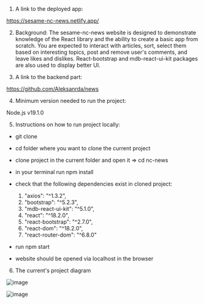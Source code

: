 1) A link to the deployed app:

https://sesame-nc-news.netlify.app/

2) Background:
The sesame-nc-news website is designed to demonstrate knowledge of the React library and the ability to create a basic app from scratch. You are expected to interact with articles, sort, select them based on interesting topics, post and remove user's comments, and leave likes and dislikes. React-bootstrap and mdb-react-ui-kit packages are also used to display better UI. 


3) A link to the backend part:

https://github.com/Aleksanrda/news

4) Minimum version needed to run the project:

Node.js v19.1.0

5) Instructions on how to run project locally:

- git clone <repo-url>
- cd folder where you want to clone the current project
- clone project in the current folder and open it => cd nc-news
- in your terminal run npm install
- check that the following dependencies exist in cloned project:
    1) "axios": "^1.3.2",
    2) "bootstrap": "^5.2.3",
    3) "mdb-react-ui-kit": "^5.1.0",
    4) "react": "^18.2.0",
    5) "react-bootstrap": "^2.7.0",
    6) "react-dom": "^18.2.0",
    7) "react-router-dom": "^6.8.0"
    
- run npm start
- website should be opened via localhost in the browser

6) The current's project diagram

![image](https://user-images.githubusercontent.com/33073090/216986342-5158e5d7-1c78-46d9-acb9-24e33a600a42.png)

![image](https://user-images.githubusercontent.com/33073090/216986502-fdfabc94-6716-4610-aba3-a312026b3f7f.png)
